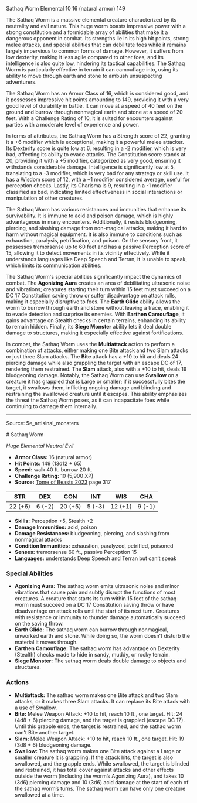<MonsterName/>Sathaq Worm</MonsterName>
<CreatureType/>Elemental</CreatureType>
<CR/>10</CR>
<AC/>16 (natural armor)</AC>
<HP/>149</HP>
<summary>The Sathaq Worm is a massive elemental creature characterized by its neutrality and evil nature. This huge worm boasts impressive power with a strong constitution and a formidable array of abilities that make it a dangerous opponent in combat. Its strengths lie in its high hit points, strong melee attacks, and special abilities that can debilitate foes while it remains largely impervious to common forms of damage. However, it suffers from low dexterity, making it less agile compared to other foes, and its intelligence is also quite low, hindering its tactical capabilities. The Sathaq Worm is particularly effective in terrain it can camouflage into, using its ability to move through earth and stone to ambush unsuspecting adventurers. </summary>

<detail>

The Sathaq Worm has an Armor Class of 16, which is considered good, and it possesses impressive hit points amounting to 149, providing it with a very good level of durability in battle. It can move at a speed of 40 feet on the ground and burrow through nonmagical earth and stone at a speed of 20 feet. With a Challenge Rating of 10, it is suited for encounters against parties with a moderate level of experience and power.

In terms of attributes, the Sathaq Worm has a Strength score of 22, granting it a +6 modifier which is exceptional, making it a powerful melee attacker. Its Dexterity score is quite low at 6, resulting in a -2 modifier, which is very bad, affecting its ability to evade attacks. The Constitution score stands at 20, providing it with a +5 modifier, categorized as very good, ensuring it withstands considerable damage. Intelligence is significantly low at 5, translating to a -3 modifier, which is very bad for any strategy or skill use. It has a Wisdom score of 12, with a +1 modifier considered average, useful for perception checks. Lastly, its Charisma is 9, resulting in a -1 modifier classified as bad, indicating limited effectiveness in social interactions or manipulation of other creatures.

The Sathaq Worm has various resistances and immunities that enhance its survivability. It is immune to acid and poison damage, which is highly advantageous in many encounters. Additionally, it resists bludgeoning, piercing, and slashing damage from non-magical attacks, making it hard to harm without magical equipment. It is also immune to conditions such as exhaustion, paralysis, petrification, and poison. On the sensory front, it possesses tremorsense up to 60 feet and has a passive Perception score of 15, allowing it to detect movements in its vicinity effectively. While it understands languages like Deep Speech and Terran, it is unable to speak, which limits its communication abilities.

The Sathaq Worm's special abilities significantly impact the dynamics of combat. The **Agonizing Aura** creates an area of debilitating ultrasonic noise and vibrations; creatures starting their turn within 15 feet must succeed on a DC 17 Constitution saving throw or suffer disadvantage on attack rolls, making it especially disruptive to foes. The **Earth Glide** ability allows the worm to burrow through earth and stone without leaving a trace, enabling it to evade detection and surprise its enemies. With **Earthen Camouflage**, it gains advantage on Stealth checks in certain terrains, enhancing its ability to remain hidden. Finally, its **Siege Monster** ability lets it deal double damage to structures, making it especially effective against fortifications.

In combat, the Sathaq Worm uses the **Multiattack** action to perform a combination of attacks, either making one Bite attack and two Slam attacks or just three Slam attacks. The **Bite** attack has a +10 to hit and deals 24 piercing damage while also grappling the target with an escape DC of 17, rendering them restrained. The **Slam** attack, also with a +10 to hit, deals 19 bludgeoning damage. Notably, the Sathaq Worm can use **Swallow** on a creature it has grappled that is Large or smaller; if it successfully bites the target, it swallows them, inflicting ongoing damage and blinding and restraining the swallowed creature until it escapes. This ability emphasizes the threat the Sathaq Worm poses, as it can incapacitate foes while continuing to damage them internally.</detail>



---

Source: 5e_artisinal_monsters

<statblock>
# Sathaq Worm

*Huge* *Elemental* *Neutral Evil*

- **Armor Class:** 16 (natural armor)
- **Hit Points:** 149 (13d12 + 65)
- **Speed:** walk 40 ft. burrow 20 ft.
- **Challenge Rating:** 10 (5,900 XP)
- **Source:** [Tome of Beasts 2023](https://koboldpress.com/kpstore/product/tome-of-beasts-1-2023-edition/) page 317

| STR | DEX | CON | INT | WIS | CHA |
| --- | --- | --- | --- | --- | --- |
| 22 (+6) | 6 (-2) | 20 (+5) | 5 (-3) | 12 (+1) | 9 (-1) |

- **Skills:** Perception +5, Stealth +2
- **Damage Immunities:** acid, poison
- **Damage Resistances:** bludgeoning, piercing, and slashing from nonmagical attacks
- **Condition Immunities:** exhaustion, paralyzed, petrified, poisoned
- **Senses:** tremorsense 60 ft., passive Perception 15
- **Languages:** understands Deep Speech and Terran but can’t speak

### Special Abilities

- **Agonizing Aura:** The sathaq worm emits ultrasonic noise and minor vibrations that cause pain and subtly disrupt the functions of most creatures. A creature that starts its turn within 15 feet of the sathaq worm must succeed on a DC 17 Constitution saving throw or have disadvantage on attack rolls until the start of its next turn. Creatures with resistance or immunity to thunder damage automatically succeed on the saving throw.
- **Earth Glide:** The sathaq worm can burrow through nonmagical, unworked earth and stone. While doing so, the worm doesn’t disturb the material it moves through.
- **Earthen Camouflage:** The sathaq worm has advantage on Dexterity (Stealth) checks made to hide in sandy, muddy, or rocky terrain.
- **Siege Monster:** The sathaq worm deals double damage to objects and structures.

### Actions

- **Multiattack:** The sathaq worm makes one Bite attack and two Slam attacks, or it makes three Slam attacks. It can replace its Bite attack with a use of Swallow.
- **Bite:** Melee Weapon Attack: +10 to hit, reach 10 ft., one target. Hit: 24 (4d8 + 6) piercing damage, and the target is grappled (escape DC 17). Until this grapple ends, the target is restrained, and the sathaq worm can’t Bite another target.
- **Slam:** Melee Weapon Attack: +10 to hit, reach 10 ft., one target. Hit: 19 (3d8 + 6) bludgeoning damage.
- **Swallow:** The sathaq worm makes one Bite attack against a Large or smaller creature it is grappling. If the attack hits, the target is also swallowed, and the grapple ends. While swallowed, the target is blinded and restrained, it has total cover against attacks and other effects outside the worm (including the worm’s Agonizing Aura), and takes 10 (3d6) piercing damage and 10 (3d6) acid damage at the start of each of the sathaq worm’s turns. The sathaq worm can have only one creature swallowed at a time.
</statblock>


